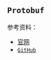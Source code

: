 ## `Protobuf`

参考资料：

- [官网](https://developers.google.com/protocol-buffers)
- [`GitHub`](https://github.com/protocolbuffers/protobuf)

